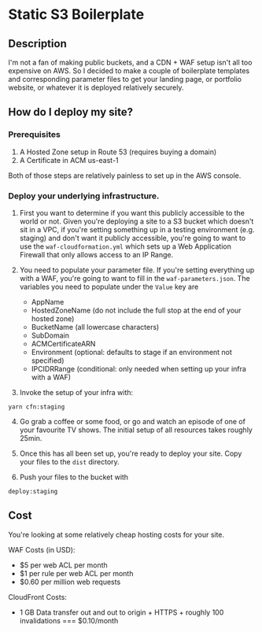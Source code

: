 # Static S3 Boilerplate

## Description

I'm not a fan of making public buckets, and a CDN + WAF setup isn't all too expensive on AWS. So I decided to make a couple of boilerplate templates and corresponding parameter files to get your landing page, or portfolio website, or whatever it is deployed relatively securely.

## How do I deploy my site?

### Prerequisites

1. A Hosted Zone setup in Route 53 (requires buying a domain)
2. A Certificate in ACM us-east-1

Both of those steps are relatively painless to set up in the AWS console.

### Deploy your underlying infrastructure.

1. First you want to determine if you want this publicly accessible to the world or not. Given you're deploying a site to a S3 bucket which doesn't sit in a VPC, if you're setting something up in a testing environment (e.g. staging) and don't want it publicly accessible, you're going to want to use the `waf-cloudformation.yml` which sets up a Web Application Firewall that only allows access to an IP Range.

2. You need to populate your parameter file. If you're setting everything up with a WAF, you're going to want to fill in the `waf-parameters.json`. The variables you need to populate under the `Value` key are
    - AppName
    - HostedZoneName (do not include the full stop at the end of your hosted zone)
    - BucketName (all lowercase characters)
    - SubDomain
    - ACMCertificateARN
    - Environment (optional: defaults to stage if an environment not specified)
    - IPCIDRRange (conditional: only needed when setting up your infra with a WAF)

3. Invoke the setup of your infra with:
```
yarn cfn:staging
```
4. Go grab a coffee or some food, or go and watch an episode of one of your favourite TV shows. The initial setup of all resources takes roughly 25min.

5. Once this has all been set up, you're ready to deploy your site. Copy your files to the `dist` directory.

6. Push your files to the bucket with
```
deploy:staging
```

## Cost

You're looking at some relatively cheap hosting costs for your site.

WAF Costs (in USD):
- $5 per web ACL per month
- $1 per rule per web ACL per month
- $0.60 per million web requests

CloudFront Costs:
- 1 GB Data transfer out and out to origin + HTTPS + roughly 100 invalidations === $0.10/month